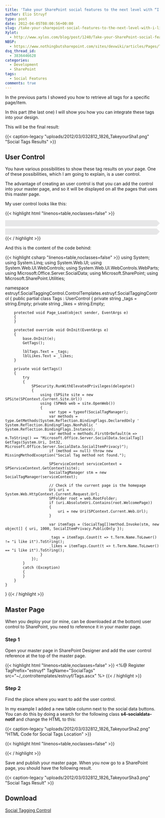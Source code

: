 ```yaml
---
title: 'Take your SharePoint social features to the next level with “I like it” and “Tags” counters: Part 3'
author: Elio Struyf
type: post
date: 2012-04-05T08:00:56+00:00
slug: /take-your-sharepoint-social-features-to-the-next-level-with-i-like-it-and-tags-counters-part-3/
Xylot:
  - http://www.xylos.com/blog/post/1240/Take-your-SharePoint-social-features-to-the-next-level-with-I-like-it-and-Tags-counters-Part-3/
NBSP:
  - https://www.nothingbutsharepoint.com/sites/devwiki/articles/Pages/Take-your-SharePoint-social-features-to-the-next-level-with-I-like-it-and-Tags-counters-Part-3.aspx
dsq_thread_id:
  - 3836446628
categories:
  - Development
  - SharePoint
tags:
  - Social Features
comments: true
---
```


In the previous parts I showed you how to retrieve all tags for a specific page/item.

In this part (the last one) I will show you how you can integrate these tags into your design.

This will be the final result:

{{< caption-legacy "uploads/2012/03/032812_1826_TakeyourSha1.png" "Social Tags Results" >}}

## User Control

You have various possibilities to show these tag results on your page. One of these possibilities, which I am going to explain, is a user control.

The advantage of creating an user control is that you can add the control into your master page, and so it will be displayed on all the pages that uses this master page.

My user control looks like this:

{{< highlight html "linenos=table,noclasses=false" >}}
<style>
    .tagging {
        height: 50px;
        min-width: 48px;
    }
    .tagging>div {
        height: 20px;
        padding-left: 24px;
    }
    .tagging .number {
        font-size: 16px;
        font-weight: bold;
        float:left;
    }
    .tags {
        background: #E7E7E8 url(/_layouts/images/socialtag.png) no-repeat 4px center;
        margin-bottom: 7px;
    }
    .likes {
        background: #E7E7E8 url(/_layouts/images/QuickTagILikeIt_16.png) no-repeat 4px center;
    }
    .border-left {
        width: 0;
      height: 0;
      border-top: 10px solid white;
      border-bottom: 10px solid white; 

      border-left:10px solid #E7E7E8;
        float: right;
    }
</style>

<div class="tagging">
    <div class="tags">
        <div class="number"><asp:Label ID="lblTags" runat="server" Text="0"></asp:Label></div>
        <div class="border-left"></div>
    </div>
    <div class="likes">
        <div class="number"><asp:Label ID="lblLikes" runat="server" Text="0"></asp:Label></div>
        <div class="border-left"></div>
    </div>
</div>
{{< / highlight >}}

And this is the content of the code behind:

{{< highlight csharp "linenos=table,noclasses=false" >}}
using System;
using System.Linq;
using System.Web.UI;
using System.Web.UI.WebControls;
using System.Web.UI.WebControls.WebParts;
using Microsoft.Office.Server.SocialData;
using Microsoft.SharePoint;
using Microsoft.SharePoint.Utilities;

namespace estruyf.SocialTaggingControl.ControlTemplates.estruyf.SocialTaggingControl
{
    public partial class Tags : UserControl
    {
        private string _tags = string.Empty;
        private string _likes = string.Empty;

        protected void Page_Load(object sender, EventArgs e)
        {
        }

        protected override void OnInit(EventArgs e)
        {
            base.OnInit(e);
            GetTags();

            lblTags.Text = _tags;
            lblLikes.Text = _likes;
        }

        private void GetTags()
        {
            try
            {
                SPSecurity.RunWithElevatedPrivileges(delegate()
                {
                    using (SPSite site = new SPSite(SPContext.Current.Site.Url))
                    using (SPWeb web = site.OpenWeb())
                    {
                        var type = typeof(SocialTagManager);
                        var methods = type.GetMethods(System.Reflection.BindingFlags.DeclaredOnly ' System.Reflection.BindingFlags.NonPublic ' System.Reflection.BindingFlags.Instance);
                        var method = methods.FirstOrDefault(m => m.ToString() == "Microsoft.Office.Server.SocialData.SocialTag[] GetTags(System.Uri, Int32, Microsoft.Office.Server.SocialData.SocialItemPrivacy)");
                        if (method == null) throw new MissingMethodException("Social Tag method not found.");

                        SPServiceContext serviceContext = SPServiceContext.GetContext(site);
                        SocialTagManager stm = new SocialTagManager(serviceContext);

                        // Check if the current page is the homepage
                        Uri uri = System.Web.HttpContext.Current.Request.Url;
                        SPFolder root = web.RootFolder;
                        if (uri.AbsoluteUri.Contains(root.WelcomePage))
                        {
                            uri = new Uri(SPContext.Current.Web.Url);
                        }

                        var itemTags = (SocialTag[])method.Invoke(stm, new object[] { uri, 1000, SocialItemPrivacy.PublicOnly });

                        _tags = itemTags.Count(t => t.Term.Name.ToLower() != "i like it").ToString();
                        _likes = itemTags.Count(t => t.Term.Name.ToLower() == "i like it").ToString();
                    }
                });
            }
            catch (Exception)
            {
            }
        }
    }
}
{{< / highlight >}}


## Master Page

When you deploy your (or mine, can be downloaded at the bottom) user control to SharePoint, you need to reference it in your master page.

### Step 1

Open your master page in SharePoint Designer and add the user control reference at the top of the master page.

{{< highlight html "linenos=table,noclasses=false" >}}
<%@ Register TagPrefix="estruyf" TagName="SocialTags" src="~/_controltemplates/estruyf/Tags.ascx" %>
{{< / highlight >}}


### Step 2

Find the place where you want to add the user control.

In my example I added a new table column next to the social data buttons. You can do this by doing a search for the following class **s4-socialdata-notif** and change the HTML to this:

{{< caption-legacy "uploads/2012/03/032812_1826_TakeyourSha2.png" "HTML Code for Social Tags Location" >}}

{{< highlight html "linenos=table,noclasses=false" >}}
<td>
  <!-- Social Tag Control -->
  <estruyf:SocialTags runat="server"/>
</td>
<td class="s4-socialdata-notif">
  <SharePoint:DelegateControl ControlId="GlobalSiteLink3" Scope="Farm" runat="server"/>
</td>
{{< / highlight >}}

Save and publish your master page. When you now go to a SharePoint page, you should have the following result.

{{< caption-legacy "uploads/2012/03/032812_1826_TakeyourSha3.png" "Social Tags Result" >}}

## Download

[Social Tagging Control](uploads/2012/03/estruyf.SocialTaggingControl.zip)
